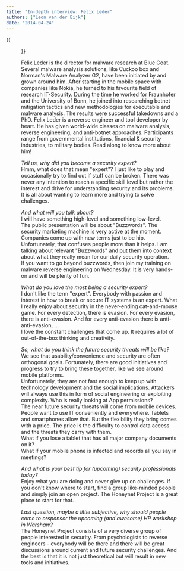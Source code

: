 ```yaml
---
title: "In-depth interview: Felix Leder"
authors: ["Leon van der Eijk"]
date: "2014-04-24"
---
```

{{<figure src="images/banner.png" alt="Banner" width="50%">}}

Felix Leder is the director for malware research at Blue Coat. Several malware analysis solutions, like Cuckoo box and Norman's Malware Analyzer G2, have been initiated by and grown around him. After starting in the mobile space with companies like Nokia, he turned to his favourite field of research IT-Security. During the time he worked for Fraunhofer and the University of Bonn, he joined into researching botnet mitigation tactics and new methodologies for executable and malware analysis. The results were successful takedowns and a PhD. Felix Leder is a reverse engineer and tool developer by heart. He has given world-wide classes on malware analysis, reverse engineering, and anti-botnet approaches. Participants range from governmental institutions, financial & security industries, to military bodies. Read along to know more about him!  
  
_Tell us, why did you become a security expert?_  
Hmm, what does that mean "expert"? I just like to play and occasionally try to find out if stuff can be broken. There was never any intention to reach a specific skill level but rather the interest and drive for understanding security and its problems. It is all about wanting to learn more and trying to solve challenges.  
  
_And what will you talk about?_  
I will have something high-level and something low-level.  
The public presentation will be about "Buzzwords". The security marketing machine is very active at the moment. Companies come up with new terms just to be hip. Unfortunately, that confuses people more than it helps. I am talking about relevant "Buzzwords" and put them into context about what they really mean for our daily security operation.  
If you want to go beyond buzzwords, then join my training on malware reverse engineering on Wednesday. It is very hands-on and will be plenty of fun.  
  
_What do you love the most being a security expert?_  
I don't like the term "expert". Everybody with passion and interest in how to break or secure IT systems is an expert. What I really enjoy about security in the never-ending cat-and-mouse game. For every detection, there is evasion. For every evasion, there is anti-evasion. And for every anti-evasion there is anti-anti-evasion, ...  
I love the constant challenges that come up. It requires a lot of out-of-the-box thinking and creativity.  
  
_So, what do you think the future security threats will be like?_  
We see that usability/convenience and security are often orthogonal goals. Fortunately, there are good initiatives and progress to try to bring these together, like we see around mobile platforms.  
Unfortunately, they are not fast enough to keep up with technology development and the social implications. Attackers will always use this in form of social engineering or exploiting complexity. Who is really looking at App permissions?  
The near future security threats will come from mobile devices. People want to use IT conveniently and everywhere. Tablets and smartphones allow that. But the flexibility they bring comes with a price. The price is the difficulty to control data access and the threats they carry with them.  
What if you lose a tablet that has all major company documents on it?  
What if your mobile phone is infected and records all you say in meetings?  
  
_And what is your best tip for (upcoming) security professionals today?_  
Enjoy what you are doing and never give up on challenges. If you don't know where to start, find a group like-minded people and simply join an open project. The Honeynet Project is a great place to start for that.  
  
_Last question, maybe a little subjective, why should people come to orsponsor the upcoming (and awesome) HP workshop in Warshaw?_  
The Honeynet Project consists of a very diverse group of people interested in security. From psychologists to reverse engineers - everybody will be there and there will be great discussions around current and future security challenges. And the best is that it is not just theoretical but will result in new tools and initiatives.
